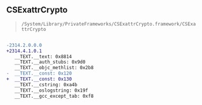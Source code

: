 ## CSExattrCrypto

> `/System/Library/PrivateFrameworks/CSExattrCrypto.framework/CSExattrCrypto`

```diff

-2314.2.0.0.0
+2314.4.1.0.1
   __TEXT.__text: 0x8814
   __TEXT.__auth_stubs: 0x9d0
   __TEXT.__objc_methlist: 0x2b8
-  __TEXT.__const: 0x120
+  __TEXT.__const: 0x130
   __TEXT.__cstring: 0xa4b
   __TEXT.__oslogstring: 0x19f
   __TEXT.__gcc_except_tab: 0xf8

```
